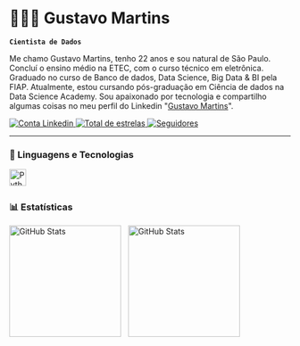 # 👨🏻‍💻 Gustavo Martins

**`Cientista de Dados`**

Me chamo Gustavo Martins, tenho 22 anos e sou natural de São Paulo. Concluí o ensino médio na ETEC, com o curso técnico em eletrônica. Graduado no curso de Banco de dados, Data Science, Big Data & BI pela FIAP. Atualmente, estou cursando pós-graduação em Ciência de dados na Data Science Academy. Sou apaixonado por tecnologia e compartilho algumas coisas no meu perfil do Linkedin "[Gustavo Martins](https://www.linkedin.com/in/gmoliveira/)".

<p align="left">
    <a href="https://www.linkedin.com/in/gmoliveira/">
        <img 
            alt="Conta Linkedin" 
            title="Conta Linkedin" 
            src="https://img.shields.io/badge/-LinkedIn-%230077B5?style=for-the-badge&logo=linkedin&logoColor=white"
        />
    </a> 
    <a href="https://github.com/goobxz?tab=repositories&sort=stargazers">
        <img 
            alt="Total de estrelas" 
            title="Total de estrelas GitHub" 
            src="https://custom-icon-badges.demolab.com/github/stars/goobxz?color=55960c&style=for-the-badge&labelColor=488207&logo=star&label=estrelas"
        />
    </a>
    <a href="https://github.com/goobxz?tab=followers">
        <img 
            alt="Seguidores" 
            title="Me siga no GitHub" 
            src="https://custom-icon-badges.demolab.com/github/followers/goobxz?color=236ad3&labelColor=1155ba&style=for-the-badge&logo=github&label=Seguidores&logoColor=white"
        />
    </a>
</p>

---

### 🤖 Linguagens e Tecnologias


<img 
    align="left" 
    alt="Python" 
    title="Python"
    width="30px" 
    style="padding-right: 10px;" 
    src="https://cdn.jsdelivr.net/gh/devicons/devicon@latest/icons/python/python-original.svg" 
/>


<br/>
<br/>

### 📊 Estatísticas

<p>
  <img 
    align="left" 
    alt="GitHub Stats" 
    height="200" 
    style="padding-right: 10px;" 
    src="https://github-readme-stats.vercel.app/api?username=goobxz&show_icons=true&theme=tokyonight&locale=pt-br&include_all_commits=true" 
  />

<img 
      align="left" 
      alt="GitHub Stats" 
      height="200" 
      src="https://github-readme-stats.vercel.app/api/top-langs/?username=goobxz&theme=tokyonight&layout=compact&locale=pt-br" 
  />
</p>
